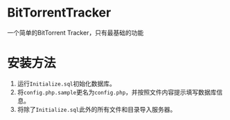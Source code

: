 # BitTorrentTracker
一个简单的BitTorrent Tracker，只有最基础的功能

# 安装方法
1. 运行`Initialize.sql`初始化数据库。
2. 将`config.php.sample`更名为`config.php`，并按照文件内容提示填写数据库信息。
3. 将除了`Initialize.sql`此外的所有文件和目录导入服务器。